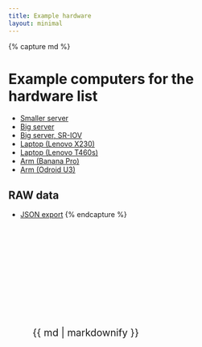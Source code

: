 ```yaml
---
title: Example hardware
layout: minimal
---
```


{% capture md %}
# Example computers for the hardware list

* [Smaller server](casual)
* [Big server](big)
* [Big server, SR-IOV](sriov)
* [Laptop (Lenovo X230)](x230)
* [Laptop (Lenovo T460s)](t460s)
* [Arm (Banana Pro)](banana)
* [Arm (Odroid U3)](odroidu3)

## RAW data
- [JSON export](devices.json)
{% endcapture %}

<div style="padding: 5vh 5vw 0; font-size: 140%">
  {{ md | markdownify }}
</div>
